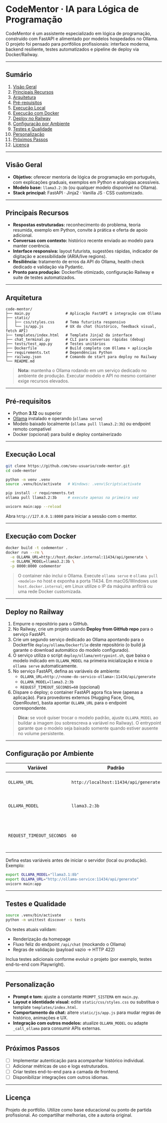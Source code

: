 # CodeMentor · IA para Lógica de Programação

CodeMentor é um assistente especializado em lógica de programação, construído com FastAPI e alimentado por modelos hospedados no Ollama. O projeto foi pensado para portfólios profissionais: interface moderna, backend resiliente, testes automatizados e pipeline de deploy via Docker/Railway.

---

## Sumário
1. [Visão Geral](#visão-geral)
2. [Principais Recursos](#principais-recursos)
3. [Arquitetura](#arquitetura)
4. [Pré-requisitos](#pré-requisitos)
5. [Execução Local](#execução-local)
6. [Execução com Docker](#execução-com-docker)
7. [Deploy no Railway](#deploy-no-railway)
8. [Configuração por Ambiente](#configuração-por-ambiente)
9. [Testes e Qualidade](#testes-e-qualidade)
10. [Personalização](#personalização)
11. [Próximos Passos](#próximos-passos)
12. [Licença](#licença)

---

## Visão Geral

- **Objetivo:** oferecer mentoria de lógica de programação em português, com explicações graduais, exemplos em Python e analogias acessíveis.
- **Modelo base:** `llama3.2:3b` (ou qualquer modelo disponível no Ollama).
- **Stack principal:** FastAPI · Jinja2 · Vanilla JS · CSS customizado.

---

## Principais Recursos

- **Respostas estruturadas:** reconhecimento do problema, teoria resumida, exemplo em Python, convite à prática e oferta de apoio adicional.
- **Conversas com contexto:** histórico recente enviado ao modelo para manter coerência.
- **Interface responsiva:** layout futurista, sugestões rápidas, indicador de digitação e acessibilidade (ARIA/live regions).
- **Resiliência:** tratamento de erros da API do Ollama, health check dedicado e validação via Pydantic.
- **Pronto para produção:** Dockerfile otimizado, configuração Railway e suite de testes automatizados.

---

## Arquitetura

```
code-mentor/
├── main.py                # Aplicação FastAPI e integração com Ollama
├── static/
│   ├── css/styles.css     # Tema futurista responsivo
│   └── js/app.js          # UX do chat (histórico, feedback visual, fetch API)
├── templates/index.html   # Template Jinja2 da interface
├── chat_terminal.py       # CLI para conversas rápidas (debug)
├── tests/test_app.py      # Testes unitários
├── Dockerfile             # Build completo com Ollama + aplicação
├── requirements.txt       # Dependências Python
├── railway.json           # Comando de start para deploy no Railway
└── README.md
```

> **Nota:** mantenha o Ollama rodando em um serviço dedicado no ambiente de produção. Executar modelo e API no mesmo container exige recursos elevados.

---

## Pré-requisitos

- Python **3.12** ou superior
- [Ollama](https://ollama.com) instalado e operando (`ollama serve`)
- Modelo baixado localmente (`ollama pull llama3.2:3b`) ou endpoint remoto compatível
- Docker (opcional) para build e deploy containerizado

---

## Execução Local

```bash
git clone https://github.com/seu-usuario/code-mentor.git
cd code-mentor

python -m venv .venv
source .venv/bin/activate   # Windows: .venv\Scripts\activate

pip install -r requirements.txt
ollama pull llama3.2:3b     # execute apenas na primeira vez

uvicorn main:app --reload
```

Abra `http://127.0.0.1:8000` para iniciar a sessão com o mentor.

---

## Execução com Docker

```bash
docker build -t codementor .
docker run --rm \
  -e OLLAMA_URL=http://host.docker.internal:11434/api/generate \
  -e OLLAMA_MODEL=llama3.2:3b \
  -p 8000:8000 codementor
```

> O container não inclui o Ollama. Execute `ollama serve` e `ollama pull <modelo>` no host e exponha a porta 11434. Em macOS/Windows use `host.docker.internal`; em Linux utilize o IP da máquina anfitriã ou uma rede Docker customizada.

---

## Deploy no Railway

1. Empurre o repositório para o GitHub.
2. No Railway, crie um projeto usando **Deploy from GitHub repo** para o serviço FastAPI.
3. Crie um segundo serviço dedicado ao Ollama apontando para o Dockerfile `deploy/ollama/Dockerfile` deste repositório (o build já garante o download automático do modelo configurado).
4. O serviço utiliza o script `deploy/ollama/entrypoint.sh`, que baixa o modelo indicado em `OLLAMA_MODEL` na primeira inicialização e inicia o `ollama serve` automaticamente.
5. No serviço FastAPI, defina as variáveis de ambiente:
   - `OLLAMA_URL=http://<nome-do-servico-ollama>:11434/api/generate`
   - `OLLAMA_MODEL=llama3.2:3b`
   - `REQUEST_TIMEOUT_SECONDS=60` (opcional)
6. Dispare o deploy; o container FastAPI agora fica leve (apenas a aplicação). Para provedores externos (Hugging Face, Groq, OpenRouter), basta apontar `OLLAMA_URL` para o endpoint correspondente.

> **Dica:** se você quiser trocar o modelo padrão, ajuste `OLLAMA_MODEL` ao buildar a imagem (ou sobrescreva a variável no Railway). O entrypoint garante que o modelo seja baixado somente quando estiver ausente no volume persistente.

---

## Configuração por Ambiente

| Variável | Padrão | Descrição |
|----------|--------|-----------|
| `OLLAMA_URL` | `http://localhost:11434/api/generate` | Endpoint da API do Ollama. |
| `OLLAMA_MODEL` | `llama3.2:3b` | Identificador do modelo a ser utilizado. |
| `REQUEST_TIMEOUT_SECONDS` | `60` | Timeout (segundos) das requisições ao Ollama. |

Defina estas variáveis antes de iniciar o servidor (local ou produção). Exemplo:

```bash
export OLLAMA_MODEL="llama3.1:8b"
export OLLAMA_URL="http://ollama-service:11434/api/generate"
uvicorn main:app
```

---

## Testes e Qualidade

```bash
source .venv/bin/activate
python -m unittest discover -s tests
```

Os testes atuais validam:
- Renderização da homepage
- Fluxo feliz do endpoint `/api/chat` (mockando o Ollama)
- Regras de validação (payload vazio → HTTP 422)

Inclua testes adicionais conforme evoluir o projeto (por exemplo, testes end-to-end com Playwright).

---

## Personalização

- **Prompt e tom:** ajuste a constante `PROMPT_SISTEMA` em `main.py`.
- **Layout e identidade visual:** edite `static/css/styles.css` ou substitua o template `templates/index.html`.
- **Comportamento do chat:** altere `static/js/app.js` para mudar regras de histórico, animações e UX.
- **Integração com outros modelos:** atualize `OLLAMA_MODEL` ou adapte `_call_ollama` para consumir APIs externas.

---

## Próximos Passos

- [ ] Implementar autenticação para acompanhar histórico individual.
- [ ] Adicionar métricas de uso e logs estruturados.
- [ ] Criar testes end-to-end para a camada de frontend.
- [ ] Disponibilizar integrações com outros idiomas.

---

## Licença

Projeto de portfólio. Utilize como base educacional ou ponto de partida profissional. Ao compartilhar melhorias, cite a autoria original.

